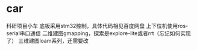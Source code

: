 # car
科研项目小车
底板采用stm32控制，具体代码相见百度网盘
上下位机使用ros-serial串口通信
二维建图gmapping，探索是explore-lite或者rrt（忘记如何实现了）
三维建图loam系列，还需要改
